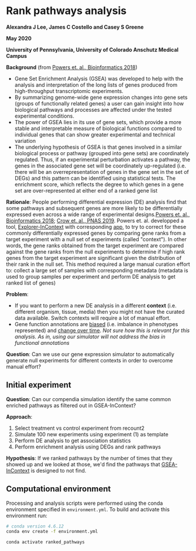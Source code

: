 # Rank pathways analysis

**Alexandra J Lee, James C Costello and Casey S Greene**

**May 2020**

**University of Pennsylvania, University of Colorado Anschutz Medical Campus**

**Background** (from [Powers et. al., Bioinformatics 2018](https://academic.oup.com/bioinformatics/article/34/13/i555/5045793)) 
* Gene Set Enrichment Analysis (GSEA) was developed to help with the analysis and interpretation of the long lists of genes produced from high-throughput transcriptomic experiments. 
* By summarizing genome-wide gene expression changes into gene sets (groups of functionally related genes) a user can gain insight into how biological pathways and processes are affected under the tested experimental conditions. 
* The power of GSEA lies in its use of gene sets, which provide a more stable and interpretable measure of biological functions compared to individual genes that can show greater experimental and technical variation
* The underlying hypothesis of GSEA is that genes involved in a similar biological process or pathway (grouped into gene sets) are coordinately regulated. Thus, if an experimental perturbation activates a pathway, the genes in the associated gene set will be coordinately up-regulated (i.e. there will be an overrepresentation of genes in the gene set in the set of DEGs) and this pattern can be identified using statistical tests. The enrichment score, which reflects the degree to which genes in a gene set are over-represented at either end of a ranked gene list

**Rationale**: People performing differential expression (DE) analysis find that some pathways and subsequent genes are more likely to be differentially expressed even across a wide range of experimental designs.[Powers et. al., Bioinformatics 2018](https://academic.oup.com/bioinformatics/article/34/13/i555/5045793 ); [Crow et. al., PNAS 2019](https://www.pnas.org/content/116/13/6491). Powers et. al. developped a tool, [Explorer-InContext](https://academic.oup.com/bioinformatics/article/34/13/i555/5045793) with corresponding [app](https://www.biorxiv.org/content/10.1101/659847v1.full.pdf), to try to correct for these commonly differentially expressed genes by comparing gene ranks from a target experiment with a null set of experiments (called "context"). In other words, the gene ranks obtained from the target experiment are compared against the gene ranks from the null experiments to determine if high rank genes from the target experiment are significant given the distribution of their rank in the null set. This method required a large manual curation effort to: collect a large set of samples with corresponding metadata (metadata is used to group samples per experiment and perform DE analysis to get ranked list of genes)

**Problem**: 
* If you want to perform a new DE analysis in a different **context** (i.e. different organism, tissue, media) then you might not have the curated data available. Switch contexts will require a lot of manual effort.
* Gene function annotations are [biased](https://www.ncbi.nlm.nih.gov/pmc/articles/PMC4753770/) (i.e. imbalance in phenotypes represented) and [change over time](https://www.nature.com/articles/s41598-018-19333-x). *Not sure how this is relevant for this analysis. As in, using our simulator will not address the bias in functional annotations*

**Question**: Can we use our gene expression simulator to automatically generate null experiments for different contexts in order to overcome manual effort?

## Initial experiment
**Question**: Can our compendia simulation identify the same common enriched pathways as filtered out in GSEA-InContext?

**Approach**:
1. Select treatment vs control experiment from recount2
2. Simulate 100 new experiments using experiment (1) as template
3. Perform DE analysis to get association statistics
4. Perform enrichment analysis using DEGs and rank pathways

**Hypothesis**: If we ranked pathways by the number of times that they showed up and we looked at those, we'd find the pathways that [GSEA-InContext](https://www.biorxiv.org/content/10.1101/659847v1) is designed to not find.

## Computational environment

Processing and analysis scripts were performed using the conda environment specified in `environment.yml`.
To build and activate this environment run:

```bash
# conda version 4.6.12
conda env create -f environment.yml

conda activate ranked_pathways
```